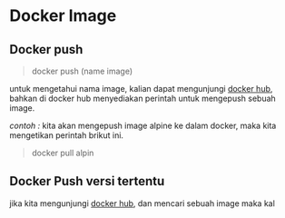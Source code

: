 # Docker Image

## Docker push

> docker push (name image)

untuk mengetahui nama image, kalian dapat mengunjungi [docker hub], bahkan di docker hub menyediakan perintah untuk mengepush sebuah image.

*contoh :*
kita akan mengepush image alpine ke dalam docker, maka kita mengetikan perintah brikut ini.
> docker pull alpin

## Docker Push versi tertentu

jika kita mengunjungi [docker hub], dan mencari sebuah image maka kal

[docker hub]: <https://hub.docker.com/>
